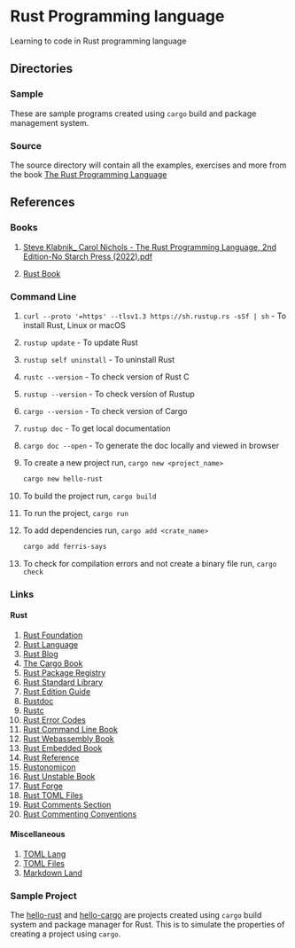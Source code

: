 # Rust Programming language

Learning to code in Rust programming language

## Directories

### Sample

These are sample programs created using `cargo` build and package management system.

### Source

The source directory will contain all the examples, exercises and more from the book [The Rust Programming Language](#books)

## References

### Books

1. [Steve Klabnik_ Carol Nichols - The Rust Programming Language, 2nd Edition-No Starch Press (2022).pdf](<./reference/books/Steve Klabnik_ Carol Nichols - The Rust Programming Language, 2nd Edition-No Starch Press (2022).pdf>)

2. [Rust Book](<./reference/books/rust_book.pdf>)

### Command Line

1. `curl --proto '=https' --tlsv1.3 https://sh.rustup.rs -sSf | sh` - To install Rust, Linux or macOS
2. `rustup update` - To update Rust
3. `rustup self uninstall` - To uninstall Rust
4. `rustc --version` - To check version of Rust C
5. `rustup --version` - To check version of Rustup
6. `cargo --version` - To check version of Cargo
7. `rustup doc` - To get local documentation
8. `cargo doc --open` - To generate the doc locally and viewed in browser
9. To create a new project run, `cargo new <project_name>`

    ```sh
    cargo new hello-rust
    ```

10. To build the project run, `cargo build`
11. To run the project, `cargo run`
12. To add dependencies run, `cargo add <crate_name>`

    ```sh
    cargo add ferris-says
    ```

13. To check for compilation errors and not create a binary file run, `cargo check`

### Links

#### Rust

1. [Rust Foundation](https://foundation.rust-lang.org/)
2. [Rust Language](https://www.rust-lang.org/)
3. [Rust Blog](https://blog.rust-lang.org/)
4. [The Cargo Book](https://doc.rust-lang.org/cargo/index.html)
5. [Rust Package Registry](https://crates.io/)
6. [Rust Standard Library](https://doc.rust-lang.org/std/index.html)
7. [Rust Edition Guide](https://doc.rust-lang.org/edition-guide/index.html)
8. [Rustdoc](https://doc.rust-lang.org/rustdoc/index.html)
9. [Rustc](https://doc.rust-lang.org/rustc/index.html)
10. [Rust Error Codes](https://doc.rust-lang.org/error_codes/error-index.html)
11. [Rust Command Line Book](https://rust-cli.github.io/book/index.html)
12. [Rust Webassembly Book](https://rustwasm.github.io/docs/book/)
13. [Rust Embedded Book](https://doc.rust-lang.org/stable/embedded-book/)
14. [Rust Reference](https://doc.rust-lang.org/reference/index.html)
15. [Rustonomicon](https://doc.rust-lang.org/nomicon/index.html)
16. [Rust Unstable Book](https://doc.rust-lang.org/nightly/unstable-book/index.html)
17. [Rust Forge](https://forge.rust-lang.org/index.html)
18. [Rust TOML Files](https://docs.rs/toml/latest/toml/)
19. [Rust Comments Section](https://doc.rust-lang.org/rust-by-example/hello/comment.html)
20. [Rust Commenting Conventions](https://github.com/rust-lang/rfcs/blob/master/text/1574-more-api-documentation-conventions.md#appendix-a-full-conventions-text)

#### Miscellaneous

1. [TOML Lang](https://github.com/toml-lang/toml/wiki)
2. [TOML Files](https://toml.io/en/)
3. [Markdown Land](https://markdown.land/)

### Sample Project

The [hello-rust](./sample/hello-rust/) and [hello-cargo](./sample/hello-cargo/) are projects created using `cargo` build system and package manager for Rust. This is to simulate the properties of creating a project using `cargo`.
